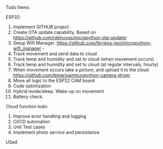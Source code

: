 Todo Items:

ESP32:
1. Implement GITHUB project<Completed>
2. Create OTA update capability. Based on https://github.com/rdehuyss/micropython-ota-updater 
3. Setup Wifi Manager. https://github.com/ferreira-igor/micropython-wifi_manager - <Completed>
4. Track movement and send data to cloud <Completed>
5. Track temp and humidity and set to cloud (when movement occurs) <postponed>
6. Track temp and humidity and set to cloud (at regular intervals, hourly) <postponed>
7. When movement occurs take a picture, and upload it to the cloud https://github.com/lemariva/micropython-camera-driver <Completed>
8. Move all logic to the ESP32 CAM board <Completed>
9. Code optimization
10. Hybrid mode/sleep. Wake-up on movement
11. Battery check.

Cloud function todo:
1. Improve error handling and logging
2. CI/CD automation
3. Unit Test cases
4. Implement photo service and persistance

USed